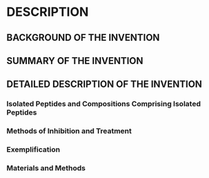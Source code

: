 # DESCRIPTION

## BACKGROUND OF THE INVENTION

## SUMMARY OF THE INVENTION

## DETAILED DESCRIPTION OF THE INVENTION

### Isolated Peptides and Compositions Comprising Isolated Peptides

### Methods of Inhibition and Treatment

### Exemplification

### Materials and Methods

